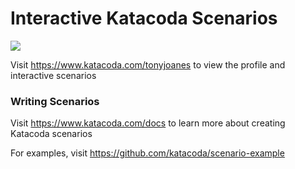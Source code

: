 # Interactive Katacoda Scenarios

[![](http://shields.katacoda.com/katacoda/tonyjoanes/count.svg)](https://www.katacoda.com/tonyjoanes "Get your profile on Katacoda.com")

Visit https://www.katacoda.com/tonyjoanes to view the profile and interactive scenarios

### Writing Scenarios
Visit https://www.katacoda.com/docs to learn more about creating Katacoda scenarios

For examples, visit https://github.com/katacoda/scenario-example
